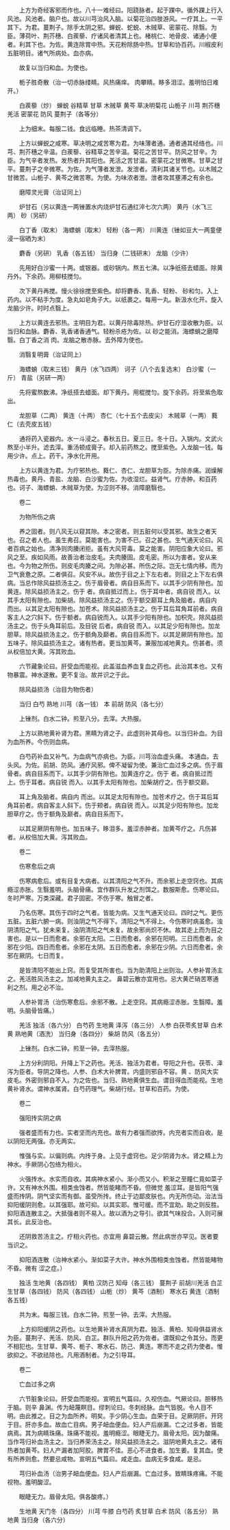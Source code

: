 <!-- { "loadSidebar": true } -->
　　上方为奇经客邪而作也。八十一难经曰。阳跷脉者。起于踝中。循外踝上行入风池。风池者。脑户也。故以川芎治风入脑。以菊花治四肢游风。一疗其上。一平其下。为君。蔓荆子。除手太阴之邪。蝉蜕、蛇蜕、木贼草、密蒙花、除翳。为臣。薄荷叶、荆芥穗、白蒺藜、疗诸风者清其上也。楮桃仁、地骨皮、诸通小便者。利其下也。为佐。黄连除胃中热。天花粉除肠中热。甘草和协百药。川椒皮利五脏明目。诸气所病处。血亦病。

　　故复以当归和血。为使也。

　　栀子胜奇散（治一切赤脉缕睛。风热痛痒。 肉攀睛。眵多泪涩。羞明怕日难开。）

　　白蒺藜（炒） 蝉蜕 谷精草 甘草 木贼草 黄芩 草决明菊花 山栀子 川芎 荆芥穗 羌活 密蒙花 防风 蔓荆子（各等分）

　　上为细末。每服二钱。食远临睡。热茶清调下。

　　上方以蝉蜕之咸寒。草决明之咸苦寒为君。为味薄者通。通者通其经络也。川芎、荆芥穗之辛温。白蒺藜、谷精草之苦辛温。菊花之苦甘平。防风之甘辛。为臣。为气辛者发热。发热者升其阳也。羌活之苦甘温。密蒙花之甘微寒。甘草之甘平。蔓荆子之辛微寒。为佐。为气薄者发泄。发泄者。清利其诸关节也。以木贼之甘微苦。山栀子、黄芩之微苦寒。为使。为味浓者泄。泄者攻其壅滞之有余也。

　　磨障灵光膏（治证同上）

　　炉甘石（另以黄连一两锉置水内烧炉甘石通红淬七次六两） 黄丹（水飞三两） 砂（另研）

　　白丁香（取末） 海螵蛸（取末） 轻粉（各一两） 川黄连（锉如豆大一两童便浸一宿晒为末）

　　麝香（另研） 乳香（各五钱） 当归身（二钱研末） 龙脑（少许）

　　先用好白沙蜜一十两。或银器。或砂锅内。熬五七沸。以净纸搭去蜡面。除黄丹外。下余药。用柳枝搅匀。

　　次下黄丹再搅。慢火徐徐搅至紫色。却将麝香、乳香、轻粉、 砂和匀。入上药内。以不粘手为度。急丸如皂角子大。以纸裹之。每用一丸。新汲水化开。旋入龙脑少许。时时点翳上。

　　上方以黄连去邪热。主明目为君。以黄丹除毒除热。炉甘石疗湿收散为臣。以当归和血脉。麝香、乳香诸香通气。轻粉杀疮为佐。以 砂之能消。海螵蛸之磨障翳。白丁香之消 肉。龙脑之散赤脉。去外障为使也。

　　消翳复明膏（治证同上）

　　海螵蛸（取末三钱） 黄丹（水飞四两） 诃子（八个去复选末） 白沙蜜（一斤） 青盐（另研一两）

　　先将蜜熬数沸。净纸搭去蜡面。却下黄丹。用棍搅匀。旋下余药。将至紫色取出。

　　龙胆草（二两） 黄连（十两） 杏仁（七十五个去皮尖） 木贼草（一两） 蕤仁（去壳皮五钱）

　　通将药入瓷器内。水一斗浸之。春秋五日。夏三日。冬十日。入锅内。文武火熬至小半升。滤去滓。重汤顿成膏子。却入前药熬之。搅至紫色。入龙脑一钱。每用少许。点上。药干。净水化开用。

　　上方以黄连为君。为疗邪热也。蕤仁、杏仁、龙胆草为臣。为除赤痛。润燥解热毒也。黄丹、青盐、龙脑、白沙蜜为佐。为收湿烂。益肾气。疗赤肿。和百药也。诃子、海螵蛸、木贼草为使。为涩则不移。消障磨翳也。

　　卷二

　　为物所伤之病

　　养之固者。则八风无以窥其隙。本之密者。则五脏何以受其邪。故生之者天也。召之者人也。虽生弗召。莫能害也。为害不已。召之甚也。生气通天论曰。风者百病之始也。清净则肉腠闭拒。虽有大风苛毒。莫之能害。阴阳应象大论曰。邪风之至。疾如风雨。故善治者治皮毛。夫肉腠固。皮毛密。所以为害者。安从来也。今为物之所伤。则皮毛肉腠之间。为隙必甚。所伤之际。岂无七情内移。而为卫气衰惫之原。二者俱召。风安不从。故伤于目之上下左右者。则目之上下左右俱病。当总作除风益损汤主之。伤于眉骨者。病自目系而下。以其手少阴有隙也。加黄连。除风益损汤主之。伤于 者。病自抵过而上。伤于耳中者。病自锐 而入。以其手太阳有隙也。加柴胡。除风益损汤主之。伤于额交巅耳上角及脑者。病自内 而出。以其足太阳有隙也。加苍术。除风益损汤主之。伤于耳后耳角耳前者。病自客主人之穴斜下。伤于额者。病自锐而入。以其手少阳有隙也。加枳壳。除风益损汤主之。伤于头角耳前后。及目锐 后者。病自锐 而入。以其足少阳有隙也。加龙胆草。除风益损汤主之。伤于额角及巅者。病自目系而下。以其足厥阴有隙也。加五味子。除风益损汤主之。诸有热者。更当加黄芩。兼服加减地黄丸。伤甚者。须从权倍加大黄。泻其败血。

　　六节藏象论曰。肝受血而能视。此盖滋血养血复血之药也。此治其本也。又有物暴震。神水遂散。更不复治。故并识之于此。

　　除风益损汤（治目为物伤者）

　　当归 白芍 熟地 川芎（各一钱） 本 前胡 防风（各七分）

　　上锉剂。白水二钟。煎至八分。去滓。大热服。

　　上方以熟地黄补肾为君。黑睛为肾之子。此虚则补其母也。以当归补血。为目为血所养。今伤则血病。

　　白芍药补血又补气。为血病气亦病也。为臣。川芎治血虚头痛。 本通血。去头风。为佐。前胡、防风。通疗风邪。俾不凝留为使。兼治亡血过多之病。伤于眉骨者。病自目系而下。以其手少阴有隙也。加黄连疗之。伤于 者。病自抵过而上。伤于耳者。病自锐 而入。以其手太阳有隙也。加柴胡疗之。伤于额交巅。

　　耳上角及脑者。病自内 而出。以其足太阳有隙也。加苍术疗之。伤于耳后耳角耳前者。病自客主人斜下。伤于颊者。病自锐 而入。以其足少阳有隙也。加龙胆草疗之。伤于额角及巅者。病自目系而下。

　　以其足厥阴有隙也。加五味子。眵泪多。羞涩赤肿者。加黄芩疗之。凡伤甚者。从权倍加大黄。泻其败血。

　　卷二

　　伤寒愈后之病

　　伤寒病愈后。或有目复大病者。以其清阳之气不升。而余邪上走空窍也。其病瘾涩赤胀。生翳羞明。头脑骨痛。宜作群队升发之剂饵之。数服斯愈。伤寒论曰。冬时严寒。万类深藏。君子固密。不伤于寒。触冒之者。

　　乃名伤寒。其伤于四时之气者。皆能为病。又生气通天论曰。四时之气。更伤五脏。五脏六腑一病。则浊阴之气不得下。清阳之气不得上。今伤寒时病虽愈。浊阴清阳之气。犹未来复。浊阴清阳之气未复。故余邪尚炽不休。故其走上而为目之害也。是以一日而愈者。余邪在太阳。二日而愈者。余邪在阳明。三日而愈者。余邪在少阳。四日而愈者。余邪在太阴。五日而愈者。余邪在少阴。六日而愈者。余邪在厥阴。七日而复。

　　是皆清阳不能出上窍。而复受其所害也。当为助清阳上出则治。人参补胃汤主之。羌活胜风汤主之。加减地黄丸主之。 鼻碧云散亦宜用也。忌大黄芒硝苦寒通利之剂。用之必不治。

　　人参补胃汤（治伤寒愈后。余邪不散。上走空窍。其病瘾涩赤胀。生翳障。羞明。头脑骨皆痛。）

　　羌活 独活（各六分） 白芍药 生地黄 泽泻（各三分） 人参 白茯苓炙甘草 白术 黄 熟地黄（酒洗） 当归身（各四分） 柴胡 防风（各五分）

　　上锉剂。白水二钟。煎至一钟。去滓热服。

　　上方分利阴阳。升降上下之药也。羌活、独活为君者。导阳之升也。茯苓、泽泻为臣者。导阴之降也。人参、白术大补脾胃。内盛则邪自不容。黄 、防风大实皮毛。外密则邪自不入。为之佐也。当归、熟地黄俱生血。谓目得血而能视。生地黄补肾水。谓神水属肾。白芍药理气。柴胡行经。甘草和百药。为使。

　　卷二

　　强阳抟实阴之病

　　强者盛而有力也。实者坚而内充也。故有力者强而欲抟。内充者实而自收。是以阴阳无两强。亦无两实。

　　惟强与实。以偏则病。内抟于身。上见于虚窍也。足少阴肾为水。肾之精上为神水。手厥阴心包络为相火。

　　火强抟水。水实而自收。其病神水紧小。渐小而又小。积渐之至瞳仁竟如菜子许。又有神水外围。相类虫蚀者。然皆能睹而不昏。但微觉 羞涩耳。是皆阳气强盛而抟阴。阴气坚实而有御。虽受所抟。终止于边鄙皮肤也。内无所伤动。治法当抑阳缓阴则愈。以其强耶。故可抑。以其实耶。惟可缓。而不宜助。助之则反胜。抑阳酒连散主之。大抵强者则不易入。故以酒为之导引。欲其气味投合。入则可展其长。此反治也。

　　还阴救苦汤主之。疗相火药也。亦宜用 鼻碧云散。然此病世亦罕见。医者要当识之。

　　抑阳酒连散（治神水紧小。渐如菜子大许。神水外围相类虫蚀者。然皆能睹物不昏。微有 涩之症。）

　　独活 生地黄（各四钱） 黄柏 汉防己 知母（各三钱） 蔓荆子 前胡川羌活 白芷 生甘草（各四钱） 防风（各四钱） 山栀（炒） 黄芩（酒制） 寒水石 黄连（酒制各五钱）

　　共为末。每服三钱。白水二钟。煎至一钟。去滓。大热服。

　　上方抑阳缓阴之药也。以生地黄补肾水真阴为君。独活、黄柏、知母俱益肾水为臣。蔓荆子、羌活、防风、白芷。群队升阳之药为佐者。谓既抑之令其分。而更不相犯也。生甘草、黄芩、栀子、寒水石、防己、黄连。寒而不走之药为使者。惟欲抑之。不欲祛除也。凡用酒制者。为之引导耳。

　　卷二

　　亡血过多之病

　　六节脏象论曰。肝受血而能视。宣明五气篇曰。久视伤血。气厥论曰。胆移热于脑。则辛 鼻渊。传为衄蔑瞑目。缪刺论曰。冬刺经脉。血气皆脱。令人目不明。由此推之。目之为血所养。明矣。手少阴心生血。血荣于目。足厥阴肝。开窍于目。肝亦多血。故血亡目病。男子衄血便血。妇人产后崩漏。亡之过多者。皆能病焉。其为病睛珠痛。珠痛不能视。羞明瘾涩。眼睫无力。眉骨太阳。因为酸痛。当作芎归补血汤主之。当归养荣汤主之。除风益损汤主之。滋阴地黄丸主之。诸有热者加黄芩。妇人产漏者加阿胶。脾胃不佳。恶心不进食者。加生姜。复其血。使有所养则愈。然要忌咸物。宣明五气篇曰。咸走血。血病无多食咸。是忌。

　　芎归补血汤（治男子衄血便血。妇人产后崩漏。亡血过多。致睛珠疼痛。不能视物。羞明酸涩。

　　眼睫无力。眉骨太阳。俱各酸疼。）

　　生地黄 天门冬（各四分） 川芎 牛膝 白芍药 炙甘草 白术 防风（各五分） 熟地黄 当归身（各六分）

